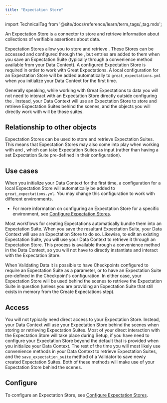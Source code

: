 ```yaml
---
title: "Expectation Store"
---
```


import TechnicalTag from '@site/docs/reference/learn/term_tags/_tag.mdx';

An Expectation Store is a connector to store and retrieve information about collections of verifiable assertions about data.

Expectation Stores allow you to store and retrieve <TechnicalTag relative="../" tag="expectation_suite" text="Expectation Suites" />.  These Stores can be accessed and configured through the <TechnicalTag relative="../" tag="data_context" text="Data Context" />, but entries are added to them when you save an Expectation Suite (typically through a convenience method available from your Data Context).  A configured Expectation Store is required in order to work with Great Expectations.  A local configuration for an Expectation Store will be added automatically to `great_expectations.yml` when you initialize your Data Context for the first time.

Generally speaking, while working with Great Expectations to <TechnicalTag relative="../" tag="validation" text="Validate" /> data you will not need to interact with an Expectation Store directly outside configuring the <TechnicalTag relative="../" tag="store" text="Store" />.  Instead, your Data Context will use an Expectation Store to store and retrieve Expectation Suites behind the scenes, and the objects you will directly work with will be those suites.

## Relationship to other objects

Expectation Stores can be used to store and retrieve Expectation Suites.  This means that Expectation Stores may also come into play when working with <TechnicalTag relative="../" tag="checkpoint" text="Checkpoints" /> and <TechnicalTag relative="../" tag="validator" text="Validators" />, which can take Expectation Suites as input (rather than having a set Expectation Suite pre-defined in their configuration).

## Use cases

When you initialize your Data Context for the first time, a configuration for a local Expectation Store will automatically be added to `great_expectations.yml`. You may change this configuration to work with different environments. 

- For more information on configuring an Expectation Store for a specific environment, see [Configure Expectation Stores](/docs/oss/guides/setup/configuring_metadata_stores/configure_expectation_stores).

Most workflows for creating Expectations automatically bundle them into an Expectation Suite.  When you save the resultant Expectation Suite, your Data Context will use an Expectation Store to do so.  Likewise, to edit an existing Expectation Suite, you will use your Data Context to retrieve it through an Expectation Store.  This process is available through a convenience method in the Data Context, so you will not have to directly instantiate and interact with the Expectation Store.

When Validating Data it is possible to have Checkpoints configured to require an Expectation Suite as a parameter, or to have an Expectation Suite pre-defined in the Checkpoint's configuration.  In either case, your Expectation Store will be used behind the scenes to retrieve the Expectation Suite in question (unless you are providing an Expectation Suite that still exists in memory from the Create Expectations step).

## Access

You will not typically need direct access to your Expectation Store.  Instead, your Data Context will use your Expectation Store behind the scenes when storing or retrieving Expectation Suites.  Most of your direct interaction with the Expectation Store will take place during Setup, if you have need to configure your Expectation Store beyond the default that is provided when you initialize your Data Context.  The rest of the time you will most likely use convenience methods in your Data Context to retrieve Expectation Suites, and the `save_expectation_suite` method of a Validator to save newly created Expectation Suites.  Both of these methods will make use of your Expectation Store behind the scenes.

## Configure

To configure an Expectation Store, see [Configure Expectation Stores](/docs/oss/guides/setup/configuring_metadata_stores/configure_expectation_stores).
